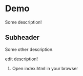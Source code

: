 # Demo

Some description!

## Subheader

Some other description.

edit description!

1. Open index.html in your browser
